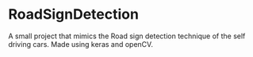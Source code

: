 # RoadSignDetection
A small project that mimics the Road sign detection technique of the self driving cars. Made using keras and openCV.

